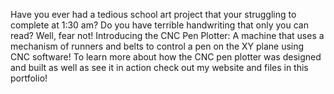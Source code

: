Have you ever had a tedious school art project that your struggling to complete at 1:30 am? Do you have terrible handwriting that only you can read? Well, fear not! Introducing the CNC Pen Plotter: A machine that uses a mechanism of runners and belts to control a pen on the XY plane using CNC software! To learn more about how the CNC pen plotter was designed and built as well as see it in action check out my website and files in this portfolio!
